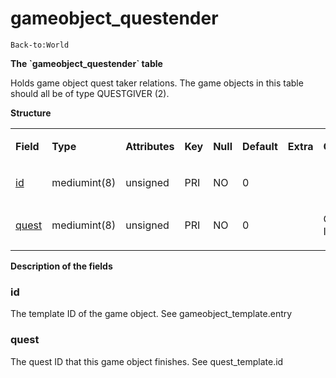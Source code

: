 # gameobject\_questender

`Back-to:World`

**The \`gameobject\_questender\` table**

Holds game object quest taker relations. The game objects in this table should all be of type QUESTGIVER (2).

**Structure**

<table>
<colgroup>
<col width="12%" />
<col width="12%" />
<col width="12%" />
<col width="12%" />
<col width="12%" />
<col width="12%" />
<col width="12%" />
<col width="12%" />
</colgroup>
<tbody>
<tr class="odd">
<td><p><strong>Field</strong></p></td>
<td><p><strong>Type</strong></p></td>
<td><p><strong>Attributes</strong></p></td>
<td><p><strong>Key</strong></p></td>
<td><p><strong>Null</strong></p></td>
<td><p><strong>Default</strong></p></td>
<td><p><strong>Extra</strong></p></td>
<td><p><strong>Comment</strong></p></td>
</tr>
<tr class="even">
<td><p><a href="#gameobject_questender-id">id</a></p></td>
<td><p>mediumint(8)</p></td>
<td><p>unsigned</p></td>
<td><p>PRI</p></td>
<td><p>NO</p></td>
<td><p>0</p></td>
<td><p> </p></td>
<td><p> </p></td>
</tr>
<tr class="odd">
<td><p><a href="#gameobject_questender-quest">quest</a></p></td>
<td><p>mediumint(8)</p></td>
<td><p>unsigned</p></td>
<td><p>PRI</p></td>
<td><p>NO</p></td>
<td><p>0</p></td>
<td><p> </p></td>
<td><p>Quest Identifier</p></td>
</tr>
</tbody>
</table>

**Description of the fields**

### id

The template ID of the game object. See gameobject\_template.entry

### quest

The quest ID that this game object finishes. See quest\_template.id
